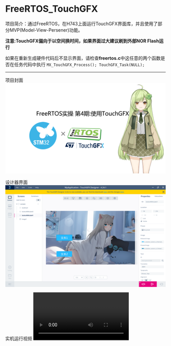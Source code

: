 # FreeRTOS_TouchGFX
 项目简介：通过FreeRTOS，在H743上面运行TouchGFX界面库，并且使用了部分MVP(Model-View-Persener)功能。  

 **注意:TouchGFX偏向于以空间换时间，如果界面过大建议刷到外部NOR Flash运行**

 如果在重新生成硬件代码后不显示界面，请检查**freertos.c**中这任意的两个函数是否在任务代码中执行
    `
    MX_TouchGFX_Process();
	TouchGFX_Task(NULL);
    `
************

 项目封面
 ![封面图片](assets/封面-FreeRTOS_TouchGFX.png)

 设计器界面
 ![设计器界面截图](assets/Designer_UI.png)

 实机运行视频
 ![运行视频](assets/VID_20250107_115650.mp4)  
